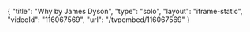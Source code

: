 {
    "title": "Why by James Dyson",
    "type": "solo",
    "layout": "iframe-static",
    "videoId": "116067569",
    "url": "\/tvpembed\/116067569"
}